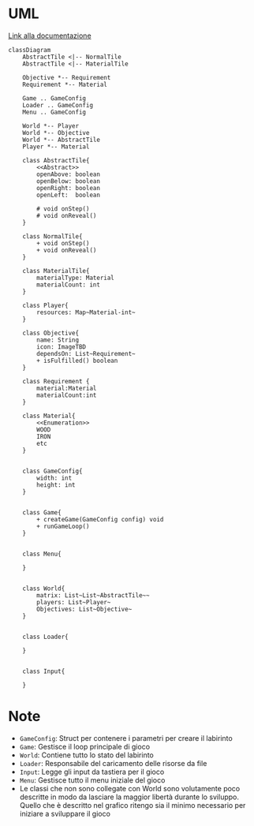 # UML
[Link alla documentazione](https://mermaid.js.org/syntax/classDiagram.html)
```mermaid
classDiagram
    AbstractTile <|-- NormalTile
    AbstractTile <|-- MaterialTile

    Objective *-- Requirement
    Requirement *-- Material

    Game .. GameConfig
    Loader .. GameConfig
    Menu .. GameConfig

    World *-- Player
    World *-- Objective
    World *-- AbstractTile
    Player *-- Material

    class AbstractTile{
        <<Abstract>>
        openAbove: boolean
        openBelow: boolean
        openRight: boolean
        openLeft:  boolean

        # void onStep()
        # void onReveal()
    }

    class NormalTile{
        + void onStep()
        + void onReveal()
    }

    class MaterialTile{
        materialType: Material
        materialCount: int
    }

    class Player{
        resources: Map~Material-int~
    }

    class Objective{
        name: String
        icon: ImageTBD
        dependsOn: List~Requirement~
        + isFulfilled() boolean
    }

    class Requirement {
        material:Material
        materialCount:int
    }

    class Material{
        <<Enumeration>>
        WOOD
        IRON
        etc
    }


    class GameConfig{
        width: int
        height: int
    }


    class Game{
        + createGame(GameConfig config) void
        + runGameLoop()
    }


    class Menu{

    }


    class World{
        matrix: List~List~AbstractTile~~
        players: List~Player~
        Objectives: List~Objective~
    }


    class Loader{

    }


    class Input{

    }
```

# Note
* `GameConfig`: Struct per contenere i parametri per creare il labirinto
* `Game`: Gestisce il loop principale di gioco
* `World`: Contiene tutto lo stato del labirinto
* `Loader`: Responsabile del caricamento delle risorse da file
* `Input`: Legge gli input da tastiera per il gioco
* `Menu`: Gestisce tutto il menu iniziale del gioco
* Le classi che non sono collegate con World sono volutamente poco descritte in modo da lasciare la maggior libertà durante lo sviluppo. Quello che è descritto nel grafico ritengo sia il minimo necessario per iniziare a sviluppare il gioco
